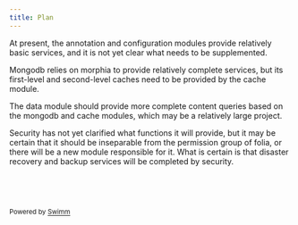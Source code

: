 ```yaml
---
title: Plan
---
```

At present, the annotation and configuration modules provide relatively basic services, and it is not yet clear what needs to be supplemented.

Mongodb relies on morphia to provide relatively complete services, but its first-level and second-level caches need to be provided by the cache module.

The data module should provide more complete content queries based on the mongodb and cache modules, which may be a relatively large project.

Security has not yet clarified what functions it will provide, but it may be certain that it should be inseparable from the permission group of folia, or there will be a new module responsible for it. What is certain is that disaster recovery and backup services will be completed by security.

&nbsp;

&nbsp;

<SwmMeta version="3.0.0" repo-id="Z2l0aHViJTNBJTNBbGVnYWN5LWxhbmRzLWxpYnJhcnklM0ElM0FMZWdhY3lMYW5kcw==" repo-name="legacy-lands-library"><sup>Powered by [Swimm](https://app.swimm.io/)</sup></SwmMeta>
